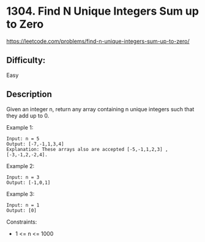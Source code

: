 # 1304. Find N Unique Integers Sum up to Zero

https://leetcode.com/problems/find-n-unique-integers-sum-up-to-zero/

## Difficulty:

Easy

## Description

Given an integer n, return any array containing 
n unique integers such that they add up to 0.

Example 1:
```
Input: n = 5
Output: [-7,-1,1,3,4]
Explanation: These arrays also are accepted [-5,-1,1,2,3] , [-3,-1,2,-2,4].
```

Example 2:
```
Input: n = 3
Output: [-1,0,1]
```

Example 3:
```
Input: n = 1
Output: [0]
```

Constraints:
- 1 <= n <= 1000
